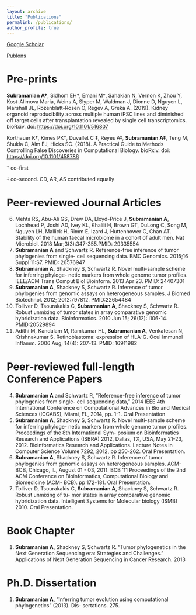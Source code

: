 ```yaml
---
layout: archive
title: "Publications"
permalink: /publications/
author_profile: true
---
```


[Google Scholar](https://scholar.google.com/citations?user=vZ3eqqIAAAAJ&hl=en)

[Publons](https://publons.com/author/1243523/ayshwarya-subramanian#profile)

# Pre-prints

**Subramanian A†**, Sidhom EH†, Emani M†, Sahakian N, Vernon K, Zhou Y, Kost-Alimova Maria, Weins A, Slyper M, Waldman J, Dionne D, Nguyen L, Marshall JL, Rozenblatt-Rosen O, Regev A, Greka A. (2019). Kidney organoid reproducibility across multiple human iPSC lines and diminished off target cells after transplantation revealed by single cell transcriptomics. bioRxiv. doi: https://doi.org/10.1101/516807 

Korthauer K†, Kimes PK†, Duvallet C ‡, Reyes A‡, **Subramanian A‡**, Teng M, Shukla C, Alm EJ, Hicks SC. (2018). A Practical Guide to Methods Controlling False Discoveries in Computational Biology. bioRxiv. doi: https://doi.org/10.1101/458786

† co-first

‡ co-second. CD, AR, AS contributed equally

# Peer-reviewed Journal Articles
6. Mehta RS, Abu-Ali GS, Drew DA, Lloyd-Price J, **Subramanian A**, Lochhead P, Joshi AD, Ivey KL, Khalili H, Brown GT, DuLong C, Song M, Nguyen LH, Mallick H, Rimm E, Izard J, Huttenhower C, Chan AT. Stability of the human faecal microbiome in a cohort of adult men. Nat Microbiol. 2018 Mar;3(3):347-355.PMID: 29335554
5. **Subramanian A** and Schwartz R. Reference-free inference of tumor phylogenies from single- cell sequencing data. BMC Genomics. 2015;16 Suppl 11:S7. PMID: 26576947
4. **Subramanian A**, Shackney S, Schwartz R. Novel multi-sample scheme for inferring phyloge- netic markers from whole genome tumor profiles. IEEE/ACM Trans Comput Biol Bioinform. 2013 Apr 23. PMID: 24407301
3. **Subramanian A**, Shackney S, Schwartz R. Inference of tumor phylogenies from genomic assays on heterogeneous samples. J Biomed Biotechnol. 2012; 2012:797812. PMID:22654484
2. Tolliver D, Tsourakakis C, **Subramanian A**, Shackney S, Schwartz R. Robust unmixing of tumor states in array comparative genomic hybridization data. Bioinformatics. 2010 Jun 15; 26(12): i106-14. PMID:20529894
1. Adithi M, Kandalam M, Ramkumar HL, **Subramanian A**, Venkatesan N, Krishnakumar S. Retinoblastoma: expression of HLA-G. Ocul Immunol Inflamm. 2006 Aug; 14(4): 207-13. PMID: 16911982

# Peer-reviewed full-length Conference Papers
4. **Subramanian A** and Schwartz R, “Reference-free inference of tumor phylogenies from single- cell sequencing data,” 2014 IEEE 4th International Conference on Computational Advances in Bio and Medical Sciences (ICCABS), Miami, FL, 2014, pp. 1-1. Oral Presentation
3. **Subramanian A**, Shackney S, Schwartz R. Novel multi-sample scheme for inferring phyloge- netic markers from whole genome tumor profiles. Proceedings of the 8th International Sym- posium on Bioinformatics Research and Applications (ISBRA) 2012, Dallas, TX, USA, May 21-23, 2012. Bioinformatics Research and Applications. Lecture Notes in Computer Science Volume 7292, 2012, pp 250-262. Oral Presentation.
2. **Subramanian A**, Shackney S, Schwartz R. Inference of tumor phylogenies from genomic assays on heterogeneous samples. ACM-BCB, Chicago, IL, August 01 - 03, 2011. BCB ’11 Proceedings of the 2nd ACM Conference on Bioinformatics, Computational Biology and Biomedicine (ACM- BCB). pp 172-181. Oral Presentation.
1. Tolliver D, Tsourakakis C, **Subramanian A**, Shackney S, Schwartz R. Robust unmixing of tu- mor states in array comparative genomic hybridization data. Intelligent Systems for Molecular biology (ISMB) 2010. Oral Presentation.

# Book Chapter
1. **Subramanian A**, Shackney S, Schwartz R. “Tumor phylogenetics in the Next Generation Sequencing era: Strategies and Challenges.” Applications of Next Generation Sequencing in Cancer Research. 2013

# Ph.D. Dissertation
1. **Subramanian A**, “Inferring tumor evolution using computational phylogenetics” (2013). Dis-
sertations. 275.

